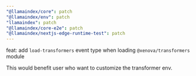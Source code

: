```yaml
---
"@llamaindex/core": patch
"@llamaindex/env": patch
"llamaindex": patch
"@llamaindex/core-e2e": patch
"@llamaindex/nextjs-edge-runtime-test": patch
---
```


feat: add `load-transformers` event type when loading `@xenova/transformers` module

This would benefit user who want to customize the transformer env.
